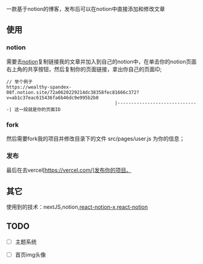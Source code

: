 一款基于notion的博客，发布后可以在notion中直接添加和修改文章

## 使用

### notion
需要去[notion]([https://wealthy-spandex-08f.notion.site/72a0620229214dc38358fec81666c372?v=ab1c37eac615436fa6b46dc9e995b2b0])复制链接我的文章并加入到自己的notion中，在单击你的notion页面右上角的共享按钮，然后复制你的页面链接，拿出你自己的页面ID;
```
// 举个例子
https://wealthy-spandex-08f.notion.site/72a0620229214dc38358fec81666c372?v=ab1c37eac615436fa6b46dc9e995b2b0
                                        |------------------------------| 这一段就是你的页面ID
```
### fork
然后需要fork我的项目并修改目录下的文件 src/pages/user.js 为你的信息；


### 发布
最后在去vercel[https://vercel.com/]发布你的项目。

## 其它
使用到的技术：nextJS,notion,[react-notion-x](https://github.com/NotionX/react-notion-x),[react-notion](https://github.com/splitbee/react-notion)

## TODO

- [ ] 主题系统

- [ ] 首页img头像
